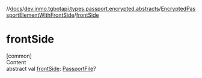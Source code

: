 //[docs](../../../index.md)/[dev.inmo.tgbotapi.types.passport.encrypted.abstracts](../index.md)/[EncryptedPassportElementWithFrontSide](index.md)/[frontSide](front-side.md)



# frontSide  
[common]  
Content  
abstract val [frontSide](front-side.md): [PassportFile](../../dev.inmo.tgbotapi.types.passport.encrypted/-passport-file/index.md)?  



